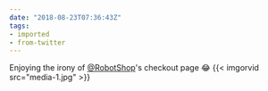 ```yaml
---
date: "2018-08-23T07:36:43Z"
tags:
- imported
- from-twitter
---
```

Enjoying the irony of [@RobotShop](https://twitter.com/RobotShop)'s checkout page 😂 {{< imgorvid src="media-1.jpg" >}}
